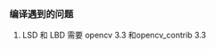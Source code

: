 <!--
 * @Author: Liu Weilong
 * @Date: 2021-02-07 13:59:41
 * @LastEditors: Liu Weilong 
 * @LastEditTime: 2021-02-07 14:00:26
 * @FilePath: /3rd-test-learning/33. slam_test/doc/Process.md
 * @Description: 
-->
### 编译遇到的问题
1. LSD 和 LBD 需要 opencv 3.3 和opencv_contrib 3.3